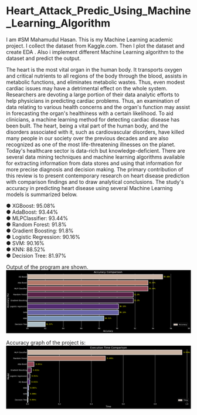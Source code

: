 # Heart_Attack_Predic_Using_Machine_Learning_Algorithm
I am #SM Mahamudul Hasan. This is my Machine Learning academic project. I collect the dataset from Kaggle.com. Then I plot the dataset and create EDA . Also i implement different Machine Learning algorithm to the dataset and predict the output. 

The heart is the most vital organ in the human body. It transports oxygen and critical nutrients to all regions of the body through the blood, assists in metabolic functions, and eliminates metabolic wastes. Thus, even modest cardiac issues may have a detrimental effect on the whole system. Researchers are devoting a large portion of their data analytic efforts to help physicians in predicting cardiac problems. Thus, an examination of data relating to various health concerns and the organ's function may assist in forecasting the organ's healthiness with a certain likelihood. To aid clinicians, a machine learning method for detecting cardiac disease has been built. The heart, being a vital part of the human body, and the disorders associated with it, such as cardiovascular disorders, have killed many people in our society over the previous decades and are also recognized as one of the most life-threatening illnesses on the planet. Today's healthcare sector is data-rich but knowledge-deficient. There are several data mining techniques and machine learning algorithms available for extracting information from data stores and using that information for more precise diagnosis and decision making. The primary contribution of this review is to present contemporary research on heart disease prediction with comparison findings and to draw analytical conclusions. The study's accuracy in predicting heart disease using several Machine Learning models is summarized below.

● XGBoost: 95.08% <br>
● AdaBoost: 93.44%  <br>
● MLPClassifier: 93.44%  <br>
● Random Forest: 91.8%   <br>
● Gradient Boosting: 91.8%   <br>
● Logistic Regression: 90.16%    <br>
● SVM: 90.16%   <br>
● KNN: 88.52%   <br>
● Decision Tree: 81.97%    <br>

Output of the program are shown. 
![plot](https://github.com/hasansust32/Heart_Attack_Predic_Using_Machine_Learning_Algorithm/blob/main/OutPut%20Image%20Of%20the%20Machine%20Learning%20Model/Model%20Accuracy%20graph.png)

Accuracy graph of the project is: 
![plot](https://github.com/hasansust32/Heart_Attack_Predic_Using_Machine_Learning_Algorithm/blob/main/OutPut%20Image%20Of%20the%20Machine%20Learning%20Model/Model%20Time%20graph.png)


